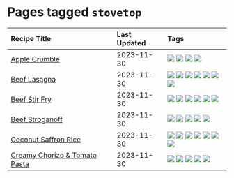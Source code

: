 # Pages tagged `stovetop`

|Recipe Title|Last Updated|Tags
|:---|:---|:---|
|[Apple Crumble](../recipes/applecrumble.md)|2023-11-30|[![](https://img.shields.io/badge/tag-dessert-4e6ea)](../tags/dessert.md) [![](https://img.shields.io/badge/tag-stovetop-28ab17)](../tags/stovetop.md) [![](https://img.shields.io/badge/tag-vegan-8f457a)](../tags/vegan.md) [![](https://img.shields.io/badge/tag-vegetarian-f6b493)](../tags/vegetarian.md)|
|[Beef Lasagna](../recipes/beeflasagna.md)|2023-11-30|[![](https://img.shields.io/badge/tag-baked-659a8f)](../tags/baked.md) [![](https://img.shields.io/badge/tag-beef-13fda6)](../tags/beef.md) [![](https://img.shields.io/badge/tag-dinner-9acea8)](../tags/dinner.md) [![](https://img.shields.io/badge/tag-easy-9fef19)](../tags/easy.md) [![](https://img.shields.io/badge/tag-italian-95446)](../tags/italian.md) [![](https://img.shields.io/badge/tag-pasta-acbc2f)](../tags/pasta.md) [![](https://img.shields.io/badge/tag-stovetop-28ab17)](../tags/stovetop.md)|
|[Beef Stir Fry](../recipes/beefstirfry.md)|2023-11-30|[![](https://img.shields.io/badge/tag-asian-9d5b24)](../tags/asian.md) [![](https://img.shields.io/badge/tag-beef-13fda6)](../tags/beef.md) [![](https://img.shields.io/badge/tag-dinner-9acea8)](../tags/dinner.md) [![](https://img.shields.io/badge/tag-pasta-acbc2f)](../tags/pasta.md) [![](https://img.shields.io/badge/tag-stovetop-28ab17)](../tags/stovetop.md) [![](https://img.shields.io/badge/tag-versatile-99d437)](../tags/versatile.md)|
|[Beef Stroganoff](../recipes/beefstroganoff.md)|2023-11-30|[![](https://img.shields.io/badge/tag-beef-13fda6)](../tags/beef.md) [![](https://img.shields.io/badge/tag-dairy-8a534c)](../tags/dairy.md) [![](https://img.shields.io/badge/tag-dinner-9acea8)](../tags/dinner.md) [![](https://img.shields.io/badge/tag-russian-e5fa6f)](../tags/russian.md) [![](https://img.shields.io/badge/tag-stovetop-28ab17)](../tags/stovetop.md)|
|[Coconut Saffron Rice](../recipes/coconutsaffronrice.md)|2023-11-30|[![](https://img.shields.io/badge/tag-expensive-d4602a)](../tags/expensive.md) [![](https://img.shields.io/badge/tag-rice-427cd)](../tags/rice.md) [![](https://img.shields.io/badge/tag-sides-d5a11)](../tags/sides.md) [![](https://img.shields.io/badge/tag-stovetop-28ab17)](../tags/stovetop.md) [![](https://img.shields.io/badge/tag-thai-6d71)](../tags/thai.md) [![](https://img.shields.io/badge/tag-vegan-8f457a)](../tags/vegan.md) [![](https://img.shields.io/badge/tag-vegetarian-f6b493)](../tags/vegetarian.md)|
|[Creamy Chorizo & Tomato Pasta](../recipes/creamychorizotomatopasta.md)|2023-11-30|[![](https://img.shields.io/badge/tag-boiled-acaf3f)](../tags/boiled.md) [![](https://img.shields.io/badge/tag-dinner-9acea8)](../tags/dinner.md) [![](https://img.shields.io/badge/tag-italian-95446)](../tags/italian.md) [![](https://img.shields.io/badge/tag-pasta-acbc2f)](../tags/pasta.md) [![](https://img.shields.io/badge/tag-stovetop-28ab17)](../tags/stovetop.md)|